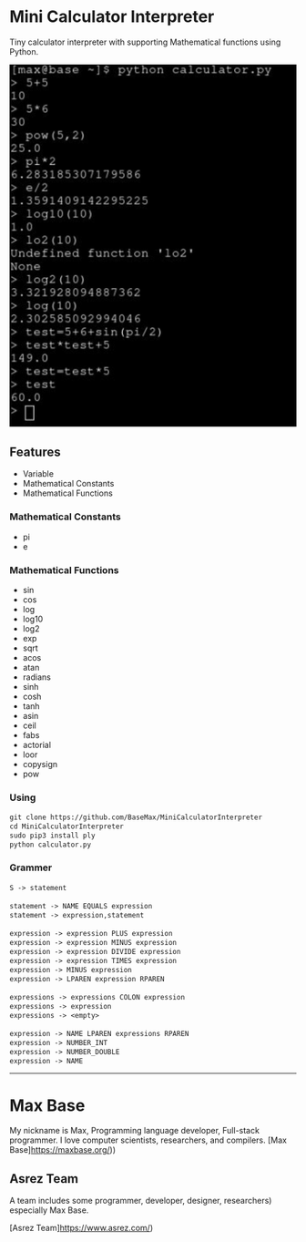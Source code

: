 # Mini Calculator Interpreter

Tiny calculator interpreter with supporting Mathematical functions using Python.

![Mini Calculator Interpreter python](demo.jpg)

## Features

- Variable
- Mathematical Constants
- Mathematical Functions

### Mathematical Constants

- pi
- e

### Mathematical Functions

- sin
- cos
- log
- log10
- log2
- exp
- sqrt
- acos
- atan
- radians
- sinh
- cosh
- tanh
- asin
- ceil
- fabs
- actorial
- loor
- copysign
- pow

### Using

```
git clone https://github.com/BaseMax/MiniCalculatorInterpreter
cd MiniCalculatorInterpreter
sudo pip3 install ply
python calculator.py
```

### Grammer

```
S -> statement

statement -> NAME EQUALS expression
statement -> expression,statement

expression -> expression PLUS expression
expression -> expression MINUS expression
expression -> expression DIVIDE expression
expression -> expression TIMES expression
expression -> MINUS expression
expression -> LPAREN expression RPAREN

expressions -> expressions COLON expression
expressions -> expression
expressions -> <empty>

expression -> NAME LPAREN expressions RPAREN
expression -> NUMBER_INT
expression -> NUMBER_DOUBLE
expression -> NAME
```

----

# Max Base

My nickname is Max, Programming language developer, Full-stack programmer. I love computer scientists, researchers, and compilers. [Max Base]https://maxbase.org/))

## Asrez Team

A team includes some programmer, developer, designer, researchers) especially Max Base.

[Asrez Team]https://www.asrez.com/)

